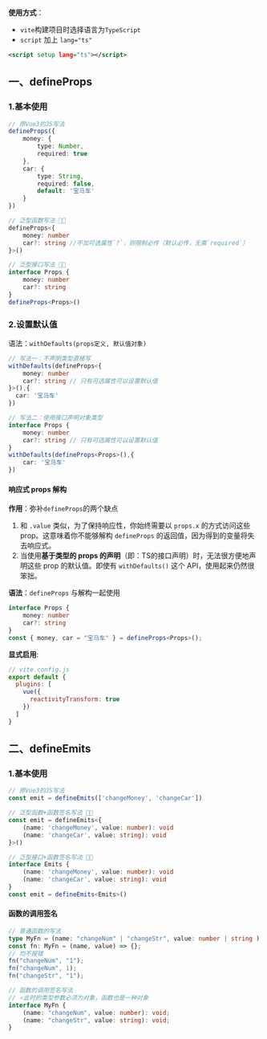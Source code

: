 
**使用方式**：
- `vite`构建项目时选择语言为`TypeScript`
- `script` 加上 `lang="ts"`
```xml
<script setup lang="ts"></script>
```

## 一、defineProps

### 1.基本使用
```ts
// 原Vue3的JS写法
defineProps({
	money: {
		type: Number,
		required: true
	},
	car: {
		type: String,
		required: false,
		default: '宝马车'
	}
})

// 泛型函数写法 👏🏼
defineProps<{
	money: number
	car?: string //不加可选属性`?`，则限制必传（默认必传，无需`required`）
}>()

// 泛型接口写法 👏🏼
interface Props {
	money: number
	car?: string
}
defineProps<Props>()
```

### 2.设置默认值
语法：`withDefaults(props定义, 默认值对象)`

```ts
// 写法一：不声明类型直接写
withDefaults(defineProps<{
	money: number
	car?: string // 只有可选属性可以设置默认值
}>(),{
  car: '宝马车'
})

// 写法二：使用接口声明对象类型
interface Props {
	money: number
	car?: string // 只有可选属性可以设置默认值
}
withDefaults(defineProps<Props>(),{
	car: '宝马车' 
})
```

#### 响应式 props 解构
**作用**：弥补`defineProps`的两个缺点
1. 和 `.value` 类似，为了保持响应性，你始终需要以 `props.x` 的方式访问这些 prop。这意味着你不能够解构 `defineProps` 的返回值，因为得到的变量将失去响应式。
2. 当使用**基于类型的 props 的声明**（即：TS的接口声明）时，无法很方便地声明这些 prop 的默认值。即使有 `withDefaults()` 这个 API，使用起来仍然很笨拙。

**语法**：`defineProps` 与解构一起使用
```ts
interface Props {
	money: number
	car?: string
}
const { money, car = "宝马车" } = defineProps<Props>();
```

**显式启用**:
```js
// vite.config.js
export default {
  plugins: [
    vue({
      reactivityTransform: true
    })
  ]
}
```

## 二、defineEmits

### 1.基本使用
```ts
// 原Vue3的JS写法
const emit = defineEmits(['changeMoney', 'changeCar'])

// 泛型函数+函数签名写法 👏🏼
const emit = defineEmits<{ 
	(name: 'changeMoney', value: number): void 
	(name: 'changeCar', value: string): void 
}>()

// 泛型接口+函数签名写法 👏🏼
interface Emits { 
	(name: 'changeMoney', value: number): void 
	(name: 'changeCar', value: string): void 
} 
const emit = defineEmits<Emits>()
```

####  函数的调用签名
```ts
// 普通函数的写法
type MyFn = (name: "changeNum" | "changeStr", value: number | string ) => void
const fn: MyFn = (name, value) => {};
// 均不报错
fn("changeNum", "1");
fn("changeNum", 1);
fn("changeStr", "1");

// 函数的调用签名写法
// ⭐️此时的类型参数必须为对象，函数也是一种对象
interface MyFn { 
	(name: "changeNum", value: number): void; 
	(name: "changeStr", value: string): void; 
}
```
